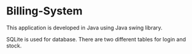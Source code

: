 # Billing-System
This application is developed in Java using Java swing library.

SQLite is used for database.
There are two different tables for login and stock.
